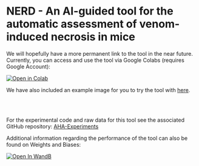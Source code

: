 # NERD - An AI-guided tool for the automatic assessment of venom-induced necrosis in mice

We will hopefully have a more permanent link to the tool in the near future. Currently, you can access and use the tool via Google Colabs (requires Google Account):

[![Open in Colab](https://colab.research.google.com/assets/colab-badge.svg)](https://githubtocolab.com/laprade117/NERD/blob/main/NERD.ipynb)

We have also included an example image for you to try the tool with [here](https://raw.githubusercontent.com/laprade117/NERD/main/example_image.png).

<br/><br/>

For the experimental code and raw data for this tool see the associated GitHub repository: [AHA-Experiments](https://github.com/laprade117/NERD-Experiments)

Additional information regarding the performance of the tool can also be found on Weights and Biases: 

[![Open In WandB](https://raw.githubusercontent.com/wandb/assets/main/wandb-github-badge-28.svg)](https://wandb.ai/willap/VenomAI-Necrosis-UNet/reports/U-Net-Necrosis-Detection-Results--VmlldzoyOTU0OTIy)
